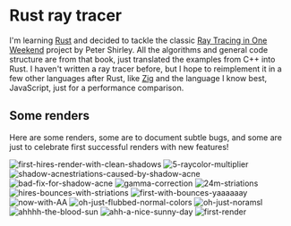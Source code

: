 # Rust ray tracer

I'm learning [Rust](https://www.rust-lang.org/) and decided to tackle the classic [Ray Tracing in One Weekend](https://raytracing.github.io/) project by Peter Shirley.  All the algorithms and general code structure are from that book, just translated the examples from C++ into Rust.  I haven't written a ray tracer before, but I hope to reimplement it in a few other languages after Rust, like [Zig](https://ziglang.org/) and the language I know best, JavaScript, just for a performance comparison.

## Some renders

Here are some renders, some are to document subtle bugs, and some are just to celebrate first successful renders with new features!

![first-hires-render-with-clean-shadows](renders/raytrace-1614011092.297087907s.first-hires-render-with-clean-shadows.png)
![5-raycolor-multiplier](renders/raytrace-1614010469.65369906s.found-missing-0.5-raycolor-multiplier.png)
![shadow-acnestriations-caused-by-shadow-acne](renders/raytrace-1614010364.320713325s.shadow-acnestriations-caused-by-shadow-acne.png)
![bad-fix-for-shadow-acne](renders/raytrace-1613672941.092348252s.bad-fix-for-shadow-acne.jpg)
![gamma-correction](renders/raytrace-1613672318.912683239s.gamma-correction.jpg)
![24m-striations](renders/raytrace-1613668468.833009814s.24m-striations.jpg)
![hires-bounces-with-striations](renders/raytrace-1613664127.18419605s.hires-bounces-with-striations.jpg)
![first-with-bounces-yaaaaaay](renders/raytrace-1613660537.637976283s.first-with-bounces-yaaaaaay.jpg)
![now-with-AA](renders/raytrace-1613423760.281383766s.now-with-AA.png)
![oh-just-flubbed-normal-colors](renders/raytrace-1613236717.883664395s.oh-just-flubbed-normal-colors.png)
![oh-just-noramsl](renders/raytrace-1613156168.617724519s.oh-just-noramsl.png)
![ahhhh-the-blood-sun](renders/raytrace-1613154936.045811774s.ahhhh-the-blood-sun.png)
![ahh-a-nice-sunny-day](renders/raytrace-1613153282.619191059s.ahh-a-nice-sunny-day.png)
![first-render](renders/raytrace-1612814365.15628162s.first-render.png)
